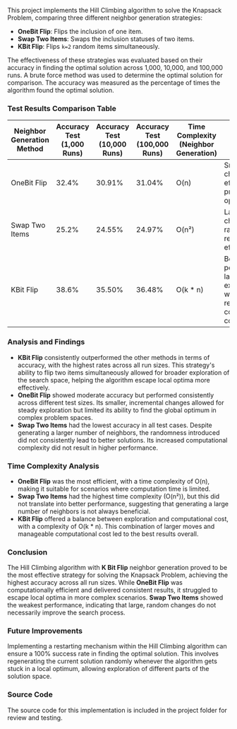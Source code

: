 
This project implements the Hill Climbing algorithm to solve the Knapsack Problem, comparing three different neighbor generation strategies:

- **OneBit Flip**: Flips the inclusion of one item.
- **Swap Two Items**: Swaps the inclusion statuses of two items.
- **KBit Flip**: Flips `k=2` random items simultaneously.

The effectiveness of these strategies was evaluated based on their accuracy in finding the optimal solution across 1,000, 10,000, and 100,000 runs. A brute force method was used to determine the optimal solution for comparison. The accuracy was measured as the percentage of times the algorithm found the optimal solution.

### Test Results Comparison Table

| **Neighbor Generation Method** | **Accuracy Test (1,000 Runs)** | **Accuracy Test (10,000 Runs)** | **Accuracy Test (100,000 Runs)** | **Time Complexity (Neighbor Generation)** | **Notes** |
|--------------------------------|--------------------------------|---------------------------------|----------------------------------|-------------------------------------------|-----------|
| OneBit Flip                    | 32.4%                          | 30.91%                          | 31.04%                           | O(n)                                      | Small changes, efficient but prone to local optima. |
| Swap Two Items                 | 25.2%                          | 24.55%                          | 24.97%                           | O(n²)                                     | Larger changes but randomness reduces effectiveness. |
| KBit Flip                      | 38.6%                          | 35.50%                          | 36.48%                           | O(k * n)                                  | Best performance, larger exploration with reasonable computation cost. |

### Analysis and Findings

- **KBit Flip** consistently outperformed the other methods in terms of accuracy, with the highest rates across all run sizes. This strategy's ability to flip two items simultaneously allowed for broader exploration of the search space, helping the algorithm escape local optima more effectively.
- **OneBit Flip** showed moderate accuracy but performed consistently across different test sizes. Its smaller, incremental changes allowed for steady exploration but limited its ability to find the global optimum in complex problem spaces.
- **Swap Two Items** had the lowest accuracy in all test cases. Despite generating a larger number of neighbors, the randomness introduced did not consistently lead to better solutions. Its increased computational complexity did not result in higher performance.

### Time Complexity Analysis

- **OneBit Flip** was the most efficient, with a time complexity of O(n), making it suitable for scenarios where computation time is limited.
- **Swap Two Items** had the highest time complexity (O(n²)), but this did not translate into better performance, suggesting that generating a large number of neighbors is not always beneficial.
- **KBit Flip** offered a balance between exploration and computational cost, with a complexity of O(k * n). This combination of larger moves and manageable computational cost led to the best results overall.

### Conclusion

The Hill Climbing algorithm with **K Bit Flip** neighbor generation proved to be the most effective strategy for solving the Knapsack Problem, achieving the highest accuracy across all run sizes. While **OneBit Flip** was computationally efficient and delivered consistent results, it struggled to escape local optima in more complex scenarios. **Swap Two Items** showed the weakest performance, indicating that large, random changes do not necessarily improve the search process.

### Future Improvements

Implementing a restarting mechanism within the Hill Climbing algorithm can ensure a 100% success rate in finding the optimal solution. This involves regenerating the current solution randomly whenever the algorithm gets stuck in a local optimum, allowing exploration of different parts of the solution space.

### Source Code

The source code for this implementation is included in the project folder for review and testing.


